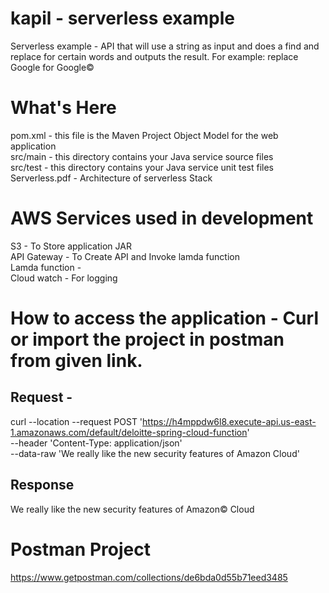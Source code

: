 # kapil - serverless  example 
Serverless example - API that will use a string as input and does a find and replace for certain words and outputs the result. For example: replace Google for Google©
# What's Here
pom.xml - this file is the Maven Project Object Model for the web application                          
src/main - this directory contains your Java service source files                    
src/test - this directory contains your Java service unit test files 
Serverless.pdf - Architecture of serverless Stack
# AWS Services used in development
  S3 -  To Store application  JAR             
  API Gateway -  To Create API and Invoke lamda function                                 
  Lamda function -                                            
  Cloud watch -  For logging 
# How to access the application - Curl or import the project in postman from given link.
## Request -
curl --location --request POST 'https://h4mppdw6l8.execute-api.us-east-1.amazonaws.com/default/deloitte-spring-cloud-function' \
--header 'Content-Type: application/json' \
--data-raw 'We really like the new security features of Amazon Cloud'
## Response
  We really like the new security features of Amazon© Cloud
  
 # Postman Project
 https://www.getpostman.com/collections/de6bda0d55b71eed3485
